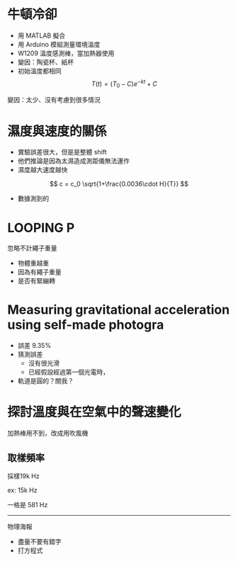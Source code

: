 # 牛頓冷卻
- 用 MATLAB 擬合
- 用 Arduino 模組測量環境溫度
- W1209 溫度感測棒，當加熱器使用
- 變因：陶瓷杯、紙杯
- 初始溫度都相同
$$
T(t) = (T_0-C)e^{-kt}+C
$$

變因：太少、沒有考慮到很多情況

# 濕度與速度的關係
- 實驗誤差很大，但是是整體 shift 
- 他們推論是因為太濕造成測距儀無法運作
- 濕度越大速度越快

$$
c = c_0 \sqrt{1+\frac{0.0036\cdot H}{T}}
$$

- 數據測到的

# LOOPING P
忽略不計繩子重量
- 物體重越重
- 因為有繩子重量
- 是否有緊繃轉

# Measuring gravitational acceleration using self-made photogra

- 誤差 9.35% 
- 猜測誤差
    - 沒有很光滑
    - 已經假設經過第一個光電時，
- 軌道是圓的？關我？

# 探討溫度與在空氣中的聲速變化
加熱棒用不到，改成用吹風機

## 取樣頻率
採樣19k Hz

ex: 15k Hz

一格是 581 Hz 



---

物理海報
- 盡量不要有錯字
- 打方程式